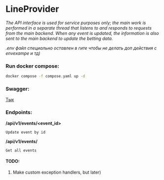# LineProvider
*The API interface is used for service purposes only; the main work is performed in a separate thread that listens to and responds to requests from the main backend. When any event is updated, the information is also sent to the main backend to update the betting data.*

*.env файл специально оставлен в гите чтобы не делать доп действия с envexampe и тд)*

### Run docker compose:
```bash
docker compose -f compose.yaml up -d
```

### Swagger:
[Тык](http://127.0.0.1:9000/api/v1/docs#)

### Endpoints:
**/api/v1/events/<event_id>**
```
Update event by id
```

**/api/v1/events/**
```
Get all events
```

#### TODO: 
1. Make custom exception handlers, but later)